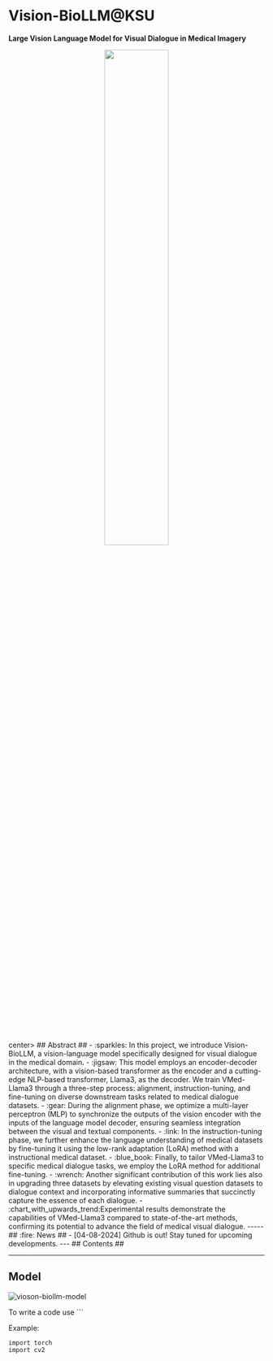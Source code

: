 # Vision-BioLLM@KSU #
**Large Vision Language Model for Visual Dialogue in Medical Imagery**
<center><img src="https://github.com/user-attachments/assets/e59a3e10-9cd4-4562-a7a4-c66bab69bf3e" width="50%" /></center>center>
## Abstract ##
- :sparkles: In this project, we introduce Vision-BioLLM, a vision-language model specifically designed for visual dialogue in the medical domain.
- :jigsaw: This model employs an encoder-decoder architecture, with a vision-based transformer as the encoder and a cutting-edge NLP-based transformer, Llama3, as the decoder. We train VMed-Llama3 through a three-step process: alignment, instruction-tuning, and fine-tuning on diverse downstream tasks related to medical dialogue datasets.
- :gear: During the alignment phase, we optimize a multi-layer perceptron (MLP) to synchronize the outputs of the vision encoder with the inputs of the language model decoder, ensuring seamless integration between the visual and textual components.
- :link: In the instruction-tuning phase, we further enhance the language understanding of medical datasets by fine-tuning it using the low-rank adaptation (LoRA) method with a instructional medical dataset.
- :blue_book: Finally, to tailor VMed-Llama3 to specific medical dialogue tasks, we employ the LoRA method for additional fine-tuning.
- :wrench: Another significant contribution of this work lies also in upgrading three datasets by elevating existing visual question datasets to dialogue context and incorporating informative summaries that succinctly capture the essence of each dialogue.
- :chart_with_upwards_trend:Experimental results demonstrate the capabilities of VMed-Llama3 compared to state-of-the-art methods, confirming its  potential to advance the field of medical visual dialogue.
-----
## :fire: News ##
- [04-08-2024] Github is out! Stay tuned for upcoming developments.
---
## Contents ##

---
## Model ##
![vioson-biollm-model](https://github.com/user-attachments/assets/788e9742-c15a-417b-bf6b-e2f679ba7606)

To write a code use ```

Example:
```
import torch
import cv2
```

